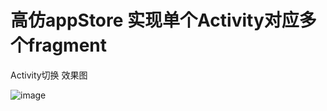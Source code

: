 
# 高仿appStore 实现单个Activity对应多个fragment 
      

Activity切换 效果图

![image](https://s27.aconvert.com/convert/p3r68-cdx67/etpsb-st00a.gif) 


